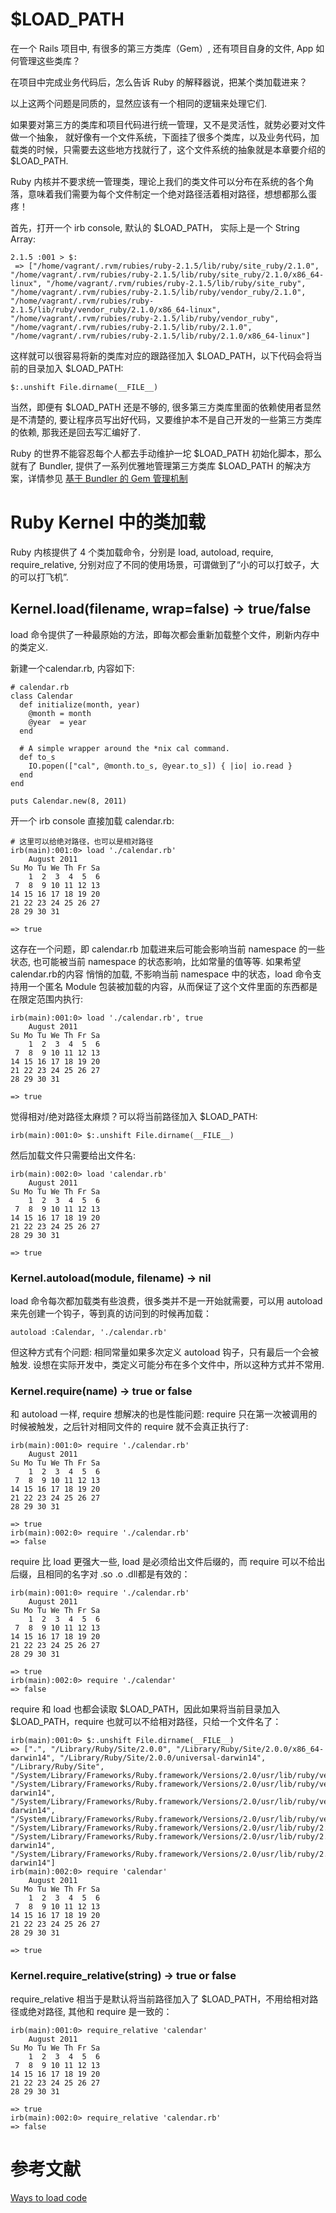 # $LOAD_PATH

在一个 Rails 项目中, 有很多的第三方类库（Gem）, 还有项目自身的文件, App 如何管理这些类库？

在项目中完成业务代码后，怎么告诉 Ruby 的解释器说，把某个类加载进来？

以上这两个问题是同质的，显然应该有一个相同的逻辑来处理它们.

如果要对第三方的类库和项目代码进行统一管理，又不是灵活性，就势必要对文件做一个抽象， 就好像有一个文件系统，下面挂了很多个类库，以及业务代码，加载类的时候，只需要去这些地方找就行了，这个文件系统的抽象就是本章要介绍的 $LOAD_PATH.

Ruby 内核并不要求统一管理类，理论上我们的类文件可以分布在系统的各个角落，意味着我们需要为每个文件制定一个绝对路径活着相对路径，想想都那么蛋疼！

首先，打开一个 irb console, 默认的 $LOAD_PATH， 实际上是一个 String Array:

```
2.1.5 :001 > $:
 => ["/home/vagrant/.rvm/rubies/ruby-2.1.5/lib/ruby/site_ruby/2.1.0", "/home/vagrant/.rvm/rubies/ruby-2.1.5/lib/ruby/site_ruby/2.1.0/x86_64-linux", "/home/vagrant/.rvm/rubies/ruby-2.1.5/lib/ruby/site_ruby", "/home/vagrant/.rvm/rubies/ruby-2.1.5/lib/ruby/vendor_ruby/2.1.0", "/home/vagrant/.rvm/rubies/ruby-2.1.5/lib/ruby/vendor_ruby/2.1.0/x86_64-linux", "/home/vagrant/.rvm/rubies/ruby-2.1.5/lib/ruby/vendor_ruby", "/home/vagrant/.rvm/rubies/ruby-2.1.5/lib/ruby/2.1.0", "/home/vagrant/.rvm/rubies/ruby-2.1.5/lib/ruby/2.1.0/x86_64-linux"] 
```

这样就可以很容易将新的类库对应的跟路径加入 $LOAD_PATH，以下代码会将当前的目录加入 $LOAD_PATH:

```
$:.unshift File.dirname(__FILE__)
```

当然，即便有 $LOAD_PATH 还是不够的, 很多第三方类库里面的依赖使用者显然是不清楚的, 要让程序员写出好代码，又要维护本不是自己开发的一些第三方类库的依赖, 那我还是回去写汇编好了.

Ruby 的世界不能容忍每个人都去手动维护一坨 $LOAD_PATH 初始化脚本，那么就有了 Bundler, 提供了一系列优雅地管理第三方类库 $LOAD_PATH 的解决方案，详情参见 [基于 Bundler 的 Gem 管理机制](https://github.com/yangyuqian/ruby-articles/blob/master/BUNDLER.md)

# Ruby Kernel 中的类加载

Ruby 内核提供了 4 个类加载命令，分别是 load, autoload, require, require_relative, 分别对应了不同的使用场景，可谓做到了“小的可以打蚊子，大的可以打飞机”.

## Kernel.load(filename, wrap=false) → true/false

load 命令提供了一种最原始的方法，即每次都会重新加载整个文件，刷新内存中的类定义.

新建一个calendar.rb, 内容如下:

```
# calendar.rb
class Calendar
  def initialize(month, year)
    @month = month
    @year  = year
  end

  # A simple wrapper around the *nix cal command.
  def to_s
    IO.popen(["cal", @month.to_s, @year.to_s]) { |io| io.read }
  end
end

puts Calendar.new(8, 2011)
```

开一个 irb console 直接加载 calendar.rb:

```
# 这里可以给绝对路径，也可以是相对路径
irb(main):001:0> load './calendar.rb'
    August 2011
Su Mo Tu We Th Fr Sa
    1  2  3  4  5  6
 7  8  9 10 11 12 13
14 15 16 17 18 19 20
21 22 23 24 25 26 27
28 29 30 31

=> true
```

这存在一个问题，即 calendar.rb 加载进来后可能会影响当前 namespace 的一些状态, 也可能被当前 namespace 的状态影响，比如常量的值等等. 如果希望 calendar.rb的内容 悄悄的加载, 不影响当前 namespace 中的状态，load 命令支持用一个匿名 Module 包装被加载的内容，从而保证了这个文件里面的东西都是在限定范围内执行:

```
irb(main):001:0> load './calendar.rb', true
    August 2011
Su Mo Tu We Th Fr Sa
    1  2  3  4  5  6
 7  8  9 10 11 12 13
14 15 16 17 18 19 20
21 22 23 24 25 26 27
28 29 30 31

=> true
```

觉得相对/绝对路径太麻烦？可以将当前路径加入 $LOAD_PATH:

```
irb(main):001:0> $:.unshift File.dirname(__FILE__)
```

然后加载文件只需要给出文件名:

```
irb(main):002:0> load 'calendar.rb'
    August 2011
Su Mo Tu We Th Fr Sa
    1  2  3  4  5  6
 7  8  9 10 11 12 13
14 15 16 17 18 19 20
21 22 23 24 25 26 27
28 29 30 31

=> true
```

### Kernel.autoload(module, filename) → nil

load 命令每次都加载类有些浪费，很多类并不是一开始就需要，可以用 autoload 来先创建一个钩子，等到真的访问到的时候再加载：

```
autoload :Calendar, './calendar.rb'
```

但这种方式有个问题: 相同常量如果多次定义 autoload 钩子，只有最后一个会被触发. 设想在实际开发中，类定义可能分布在多个文件中，所以这种方式并不常用.

### Kernel.require(name) → true or false

和 autoload 一样, require 想解决的也是性能问题: require 只在第一次被调用的时候被触发，之后针对相同文件的 require 就不会真正执行了:

```
irb(main):001:0> require './calendar.rb'
    August 2011
Su Mo Tu We Th Fr Sa
    1  2  3  4  5  6
 7  8  9 10 11 12 13
14 15 16 17 18 19 20
21 22 23 24 25 26 27
28 29 30 31

=> true
irb(main):002:0> require './calendar.rb'
=> false
```

require 比 load 更强大一些, load 是必须给出文件后缀的，而 require 可以不给出后缀，且相同的名字对 .so .o .dll都是有效的：

```
irb(main):001:0> require './calendar.rb'
    August 2011
Su Mo Tu We Th Fr Sa
    1  2  3  4  5  6
 7  8  9 10 11 12 13
14 15 16 17 18 19 20
21 22 23 24 25 26 27
28 29 30 31

=> true
irb(main):002:0> require './calendar'
=> false
```

require 和 load 也都会读取 $LOAD_PATH，因此如果将当前目录加入 $LOAD_PATH，require 也就可以不给相对路径，只给一个文件名了：

```
irb(main):001:0> $:.unshift File.dirname(__FILE__)
=> [".", "/Library/Ruby/Site/2.0.0", "/Library/Ruby/Site/2.0.0/x86_64-darwin14", "/Library/Ruby/Site/2.0.0/universal-darwin14", "/Library/Ruby/Site", "/System/Library/Frameworks/Ruby.framework/Versions/2.0/usr/lib/ruby/vendor_ruby/2.0.0", "/System/Library/Frameworks/Ruby.framework/Versions/2.0/usr/lib/ruby/vendor_ruby/2.0.0/x86_64-darwin14", "/System/Library/Frameworks/Ruby.framework/Versions/2.0/usr/lib/ruby/vendor_ruby/2.0.0/universal-darwin14", "/System/Library/Frameworks/Ruby.framework/Versions/2.0/usr/lib/ruby/vendor_ruby", "/System/Library/Frameworks/Ruby.framework/Versions/2.0/usr/lib/ruby/2.0.0", "/System/Library/Frameworks/Ruby.framework/Versions/2.0/usr/lib/ruby/2.0.0/x86_64-darwin14", "/System/Library/Frameworks/Ruby.framework/Versions/2.0/usr/lib/ruby/2.0.0/universal-darwin14"]
irb(main):002:0> require 'calendar'
    August 2011
Su Mo Tu We Th Fr Sa
    1  2  3  4  5  6
 7  8  9 10 11 12 13
14 15 16 17 18 19 20
21 22 23 24 25 26 27
28 29 30 31

=> true
```

### Kernel.require_relative(string) → true or false

require_relative 相当于是默认将当前路径加入了 $LOAD_PATH，不用给相对路径或绝对路径, 其他和 require 是一致的：

```
irb(main):001:0> require_relative 'calendar'
    August 2011
Su Mo Tu We Th Fr Sa
    1  2  3  4  5  6
 7  8  9 10 11 12 13
14 15 16 17 18 19 20
21 22 23 24 25 26 27
28 29 30 31

=> true
irb(main):002:0> require_relative 'calendar.rb'
=> false
```


# 参考文献

[Ways to load code](https://practicingruby.com/articles/ways-to-load-code)
